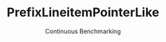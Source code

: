 ---
layout: default
title: PrefixLineitemPointerLike
subtitle: Continuous Benchmarking
selected: Prefix_Tpch
expanded: Benchmarking
benchmark: /individual_results/PrefixLineitemPointerLike.html
---